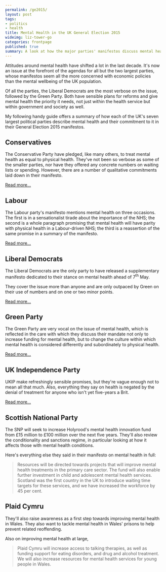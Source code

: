 ```yaml
---
permalink: /ge2015/
layout: post
tags:
- politics
- health
title: Mental Health in the UK General Election 2015
wideimg: liz-tower-go
categories: frontpage
published: true
summary: A look at how the major parties' manifestos discuss mental health.
---
```

Attitudes around mental health have shifted a lot in the last decade.
It's now an issue at the forefront of the agendas for all but the two largest parties,
whose manifestos seem all the more concerned with economic policies than the mental wellbeing of the UK population.

Of all the parties, the Liberal Democrats are the most verbose on the issue, followed by the Green Party.
Both have sensible plans for reforms and give mental health the priority it needs,
not just within the health service but within government and society as well.

My following handy guide offers a summary of how each of the UK's seven largest political parties
describe mental health and their commitment to it in their General Election 2015 manifestos.

## Conservatives

The Conservative Party have pledged, like many others,
to treat mental health as equal to physical health.
They've not been so verbose as some of the smaller parties,
nor have they offered any concrete numbers on waiting lists or spending.
However, there are a number of qualitative commitments laid down in their manifesto.

[Read more&hellip;]({{site.url}}/ge2015/conservative)

## Labour

The Labour party's manifesto mentions mental health on three occasions.
The first is in a sensationalist tirade about the importance of the NHS;
the second is a whole paragraph promising that mental health will have parity with
physical health in a Labour-driven NHS;
the third is a reassertion of the same promise in a summary of the manifesto.

[Read more&hellip;]({{site.url}}/ge2015/labour)

## Liberal Democrats
The Liberal Democrats are the only party to have released a supplementary manifesto
dedicated to their stance on mental health ahead of 7<sup>th</sup> May.

They cover the issue more than anyone and are only outpaced by Green on their use of numbers and on one or two minor points.

[Read more&hellip;]({{site.url}}/ge2015/libdem)

## Green Party

The Green Party are very vocal on the issue of mental health,
which is reflected in the care with which they discuss their
mandate not only to increase funding for mental health, but
to change the culture within which mental health is considered
differently and subordinately to physical health.

[Read more&hellip;]({{site.url}}/ge2015//green)

## UK Independence Party

UKIP make refreshingly sensible promises, but they're vague enough not to mean all that much.
Also, everything they say on health is negated by the denial of treatment for anyone who isn't yet five-years a Brit.

[Read more&hellip;]({{site.url}}/ge2015/ukip)

## Scottish National Party

The SNP will seek to increase Holyrood's mental health innovation fund from £15 million to £100 million over the next five years.
They'll also review the conditionality and sanctions regime, in particular looking at how it affects those with mental health conditions.

Here's everything else they said in their manifesto on mental health in full:

<blockquote>Resources will be
directed towards projects that will improve mental
health treatments in the primary care sector. The fund
will also enable further investment in child and
adolescent mental health services. Scotland was the first
country in the UK to introduce waiting time targets for
these services, and we have increased the workforce by
45 per cent.</blockquote>

## Plaid Cymru

They'll also raise awareness as a first step towards improving mental health in Wales.
They also want to tackle mental health in Wales' prisons to help prevent related reoffending.

Also on improving mental health at large,

<blockquote>Plaid Cymru will increase access
to talking therapies, as well
as funding support for eating
disorders, and drug and alcohol
treatment. We will also increase
resources for mental health
services for young people in
Wales.</blockquote>